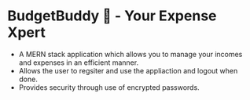 # BudgetBuddy :money_with_wings:  - Your Expense Xpert
- A MERN stack application which allows you to manage your incomes and expenses in an efficient manner.
- Allows the user to regsiter and use the appliaction and logout when done.
- Provides security through use of encrypted passwords.
